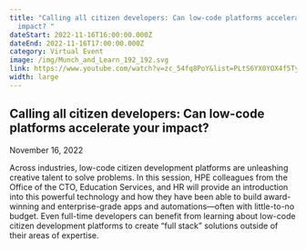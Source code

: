 ```yaml
---
title: "Calling all citizen developers: Can low-code platforms accelerate your
  impact? "
dateStart: 2022-11-16T16:00:00.000Z
dateEnd: 2022-11-16T17:00:00.000Z
category: Virtual Event
image: /img/Munch_and_Learn_192_192.svg
link: https://www.youtube.com/watch?v=zc_54fq8PoY&list=PLtS6YX0YOX4f5TyRI7jUdjm7D9H4laNlF&index=1
width: large
---
```

## Calling all citizen developers: Can low-code platforms accelerate your impact? 

November 16, 2022

Across industries, low-code citizen development platforms are unleashing creative talent to solve problems. In this session, HPE colleagues from the Office of the CTO, Education Services, and HR will provide an introduction into this powerful technology and how they have been able to build award-winning and enterprise-grade apps and automations—often with little-to-no budget. Even full-time developers can benefit from learning about low-code citizen development platforms to create “full stack” solutions outside of their areas of expertise.  